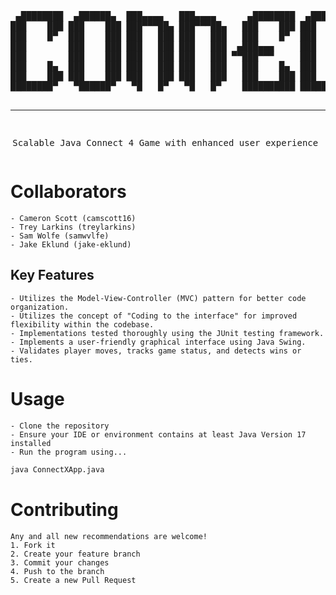 <div align="center">
<pre>
 ▄████████  ▄██████▄  ███▄▄▄▄   ███▄▄▄▄      ▄████████  ▄████████     ███     ▀████    ▐████▀ 
███    ███ ███    ███ ███▀▀▀██▄ ███▀▀▀██▄   ███    ███ ███    ███ ▀█████████▄   ███▌   ████▀  
███    █▀  ███    ███ ███   ███ ███   ███   ███    █▀  ███    █▀     ▀███▀▀██    ███  ▐███    
███        ███    ███ ███   ███ ███   ███  ▄███▄▄▄     ███            ███   ▀    ▀███▄███▀    
███        ███    ███ ███   ███ ███   ███ ▀▀███▀▀▀     ███            ███        ████▀██▄     
███    █▄  ███    ███ ███   ███ ███   ███   ███    █▄  ███    █▄      ███       ▐███  ▀███    
███    ███ ███    ███ ███   ███ ███   ███   ███    ███ ███    ███     ███      ▄███     ███▄  
████████▀   ▀██████▀   ▀█   █▀   ▀█   █▀    ██████████ ████████▀     ▄████▀   ████       ███▄ 
                                                                                              
----------------------------------------------------------------------
Scalable Java Connect 4 Game with enhanced user experience
</pre>
</div>

# Collaborators 
    - Cameron Scott (camscott16)
    - Trey Larkins (treylarkins)
    - Sam Wolfe (samwvlfe)
    - Jake Eklund (jake-eklund)

## Key Features
    - Utilizes the Model-View-Controller (MVC) pattern for better code organization.
    - Utilizes the concept of "Coding to the interface" for improved flexibility within the codebase.
    - Implementations tested thoroughly using the JUnit testing framework. 
    - Implements a user-friendly graphical interface using Java Swing.
    - Validates player moves, tracks game status, and detects wins or ties. 

# Usage
    - Clone the repository
    - Ensure your IDE or environment contains at least Java Version 17 installed
    - Run the program using...
```sh 
java ConnectXApp.java
```
# Contributing 
    Any and all new recommendations are welcome!
    1. Fork it
    2. Create your feature branch
    3. Commit your changes
    4. Push to the branch
    5. Create a new Pull Request
        